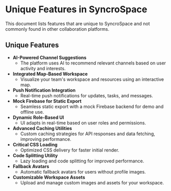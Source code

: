# Unique Features in SyncroSpace

This document lists features that are unique to SyncroSpace and not commonly found in other collaboration platforms.

## Unique Features

- **AI-Powered Channel Suggestions**
  - The platform uses AI to recommend relevant channels based on user activity and interests.
- **Integrated Map-Based Workspace**
  - Visualize your team's workspace and resources using an interactive map.
- **Push Notification Integration**
  - Real-time push notifications for updates, tasks, and messages.
- **Mock Firebase for Static Export**
  - Seamless static export with a mock Firebase backend for demo and offline use.
- **Dynamic Role-Based UI**
  - UI adapts in real-time based on user roles and permissions.
- **Advanced Caching Utilities**
  - Custom caching strategies for API responses and data fetching, improving performance.
- **Critical CSS Loading**
  - Optimized CSS delivery for faster initial render.
- **Code Splitting Utility**
  - Lazy loading and code splitting for improved performance.
- **Fallback Avatars**
  - Automatic fallback avatars for users without profile images.
- **Customizable Workspace Assets**
  - Upload and manage custom images and assets for your workspace.
